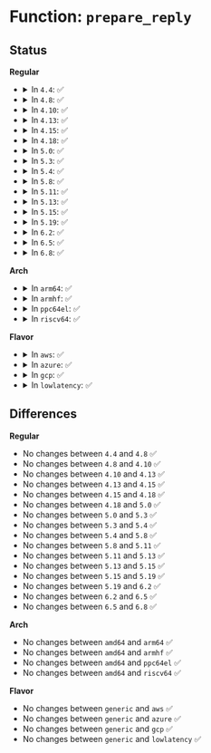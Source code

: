 # Function: <code>prepare_reply</code>

## Status
<b>Regular</b>
<ul>
<li>
<details>
<summary>In <code>4.4</code>: ✅</summary>

```c
int prepare_reply(struct genl_info *info, u8 cmd, struct sk_buff **skbp, size_t size);
```

**Collision:** Unique Static

**Inline:** No

**Transformation:** False

**Instances:**

```
In kernel/taskstats.c (ffffffff8113e1f0)
Location: kernel/taskstats.c:79
Inline: False
Direct callers:
  - kernel/taskstats.c:cgroupstats_user_cmd
  - kernel/taskstats.c:taskstats_user_cmd
  - kernel/taskstats.c:taskstats_user_cmd
  - kernel/taskstats.c:taskstats_exit
```
**Symbols:**

```
ffffffff8113e1f0-ffffffff8113e29e: prepare_reply (STB_LOCAL)
```
</details>
</li>
<li>
<details>
<summary>In <code>4.8</code>: ✅</summary>

```c
int prepare_reply(struct genl_info *info, u8 cmd, struct sk_buff **skbp, size_t size);
```

**Collision:** Unique Static

**Inline:** No

**Transformation:** False

**Instances:**

```
In kernel/taskstats.c (ffffffff81146840)
Location: kernel/taskstats.c:79
Inline: False
Direct callers:
  - kernel/taskstats.c:taskstats_exit
  - kernel/taskstats.c:taskstats_user_cmd
  - kernel/taskstats.c:taskstats_user_cmd
  - kernel/taskstats.c:cgroupstats_user_cmd
```
**Symbols:**

```
ffffffff81146840-ffffffff811468ee: prepare_reply (STB_LOCAL)
```
</details>
</li>
<li>
<details>
<summary>In <code>4.10</code>: ✅</summary>

```c
int prepare_reply(struct genl_info *info, u8 cmd, struct sk_buff **skbp, size_t size);
```

**Collision:** Unique Static

**Inline:** No

**Transformation:** False

**Instances:**

```
In kernel/taskstats.c (ffffffff81150720)
Location: kernel/taskstats.c:78
Inline: False
Direct callers:
  - kernel/taskstats.c:taskstats_exit
  - kernel/taskstats.c:cgroupstats_user_cmd
```
**Symbols:**

```
ffffffff81150720-ffffffff811507ce: prepare_reply (STB_LOCAL)
```
</details>
</li>
<li>
<details>
<summary>In <code>4.13</code>: ✅</summary>

```c
int prepare_reply(struct genl_info *info, u8 cmd, struct sk_buff **skbp, size_t size);
```

**Collision:** Unique Static

**Inline:** No

**Transformation:** False

**Instances:**

```
In kernel/taskstats.c (ffffffff81152d10)
Location: kernel/taskstats.c:79
Inline: False
Direct callers:
  - kernel/taskstats.c:taskstats_exit
  - kernel/taskstats.c:cgroupstats_user_cmd
```
**Symbols:**

```
ffffffff81152d10-ffffffff81152dba: prepare_reply (STB_LOCAL)
```
</details>
</li>
<li>
<details>
<summary>In <code>4.15</code>: ✅</summary>

```c
int prepare_reply(struct genl_info *info, u8 cmd, struct sk_buff **skbp, size_t size);
```

**Collision:** Unique Static

**Inline:** No

**Transformation:** False

**Instances:**

```
In kernel/taskstats.c (ffffffff8115f530)
Location: kernel/taskstats.c:79
Inline: False
Direct callers:
  - kernel/taskstats.c:taskstats_exit
  - kernel/taskstats.c:cgroupstats_user_cmd
```
**Symbols:**

```
ffffffff8115f530-ffffffff8115f5da: prepare_reply (STB_LOCAL)
```
</details>
</li>
<li>
<details>
<summary>In <code>4.18</code>: ✅</summary>

```c
int prepare_reply(struct genl_info *info, u8 cmd, struct sk_buff **skbp, size_t size);
```

**Collision:** Unique Static

**Inline:** No

**Transformation:** False

**Instances:**

```
In kernel/taskstats.c (ffffffff8116e560)
Location: kernel/taskstats.c:79
Inline: False
Direct callers:
  - kernel/taskstats.c:taskstats_exit
  - kernel/taskstats.c:cgroupstats_user_cmd
```
**Symbols:**

```
ffffffff8116e560-ffffffff8116e60a: prepare_reply (STB_LOCAL)
```
</details>
</li>
<li>
<details>
<summary>In <code>5.0</code>: ✅</summary>

```c
int prepare_reply(struct genl_info *info, u8 cmd, struct sk_buff **skbp, size_t size);
```

**Collision:** Unique Static

**Inline:** No

**Transformation:** False

**Instances:**

```
In kernel/taskstats.c (ffffffff8117c030)
Location: kernel/taskstats.c:79
Inline: False
Direct callers:
  - kernel/taskstats.c:taskstats_exit
  - kernel/taskstats.c:cgroupstats_user_cmd
```
**Symbols:**

```
ffffffff8117c030-ffffffff8117c0da: prepare_reply (STB_LOCAL)
```
</details>
</li>
<li>
<details>
<summary>In <code>5.3</code>: ✅</summary>

```c
int prepare_reply(struct genl_info *info, u8 cmd, struct sk_buff **skbp, size_t size);
```

**Collision:** Unique Static

**Inline:** No

**Transformation:** False

**Instances:**

```
In kernel/taskstats.c (ffffffff81188ec0)
Location: kernel/taskstats.c:69
Inline: False
Direct callers:
  - kernel/taskstats.c:taskstats_exit
  - kernel/taskstats.c:cgroupstats_user_cmd
```
**Symbols:**

```
ffffffff81188ec0-ffffffff81188f6a: prepare_reply (STB_LOCAL)
```
</details>
</li>
<li>
<details>
<summary>In <code>5.4</code>: ✅</summary>

```c
int prepare_reply(struct genl_info *info, u8 cmd, struct sk_buff **skbp, size_t size);
```

**Collision:** Unique Static

**Inline:** No

**Transformation:** False

**Instances:**

```
In kernel/taskstats.c (ffffffff81194e00)
Location: kernel/taskstats.c:69
Inline: False
Direct callers:
  - kernel/taskstats.c:taskstats_exit
  - kernel/taskstats.c:cgroupstats_user_cmd
```
**Symbols:**

```
ffffffff81194e00-ffffffff81194eaa: prepare_reply (STB_LOCAL)
```
</details>
</li>
<li>
<details>
<summary>In <code>5.8</code>: ✅</summary>

```c
int prepare_reply(struct genl_info *info, u8 cmd, struct sk_buff **skbp, size_t size);
```

**Collision:** Unique Static

**Inline:** No

**Transformation:** False

**Instances:**

```
In kernel/taskstats.c (ffffffff811a9f90)
Location: kernel/taskstats.c:69
Inline: False
Direct callers:
  - kernel/taskstats.c:taskstats_exit
  - kernel/taskstats.c:taskstats_user_cmd
  - kernel/taskstats.c:taskstats_user_cmd
  - kernel/taskstats.c:cgroupstats_user_cmd
```
**Symbols:**

```
ffffffff811a9f90-ffffffff811aa03a: prepare_reply (STB_LOCAL)
```
</details>
</li>
<li>
<details>
<summary>In <code>5.11</code>: ✅</summary>

```c
int prepare_reply(struct genl_info *info, u8 cmd, struct sk_buff **skbp, size_t size);
```

**Collision:** Unique Static

**Inline:** No

**Transformation:** False

**Instances:**

```
In kernel/taskstats.c (ffffffff811a7590)
Location: kernel/taskstats.c:65
Inline: False
Direct callers:
  - kernel/taskstats.c:taskstats_exit
  - kernel/taskstats.c:taskstats_user_cmd
  - kernel/taskstats.c:taskstats_user_cmd
  - kernel/taskstats.c:cgroupstats_user_cmd
```
**Symbols:**

```
ffffffff811a7590-ffffffff811a763a: prepare_reply (STB_LOCAL)
```
</details>
</li>
<li>
<details>
<summary>In <code>5.13</code>: ✅</summary>

```c
int prepare_reply(struct genl_info *info, u8 cmd, struct sk_buff **skbp, size_t size);
```

**Collision:** Unique Static

**Inline:** No

**Transformation:** False

**Instances:**

```
In kernel/taskstats.c (ffffffff811a7f70)
Location: kernel/taskstats.c:65
Inline: False
Direct callers:
  - kernel/taskstats.c:taskstats_exit
  - kernel/taskstats.c:taskstats_user_cmd
  - kernel/taskstats.c:cmd_attr_pid
  - kernel/taskstats.c:cgroupstats_user_cmd
```
**Symbols:**

```
ffffffff811a7f70-ffffffff811a801a: prepare_reply (STB_LOCAL)
```
</details>
</li>
<li>
<details>
<summary>In <code>5.15</code>: ✅</summary>

```c
int prepare_reply(struct genl_info *info, u8 cmd, struct sk_buff **skbp, size_t size);
```

**Collision:** Unique Static

**Inline:** No

**Transformation:** False

**Instances:**

```
In kernel/taskstats.c (ffffffff811d1d30)
Location: kernel/taskstats.c:65
Inline: False
Direct callers:
  - kernel/taskstats.c:taskstats_exit
  - kernel/taskstats.c:taskstats_user_cmd
  - kernel/taskstats.c:cmd_attr_pid
  - kernel/taskstats.c:cgroupstats_user_cmd
```
**Symbols:**

```
ffffffff811d1d30-ffffffff811d1dda: prepare_reply (STB_LOCAL)
```
</details>
</li>
<li>
<details>
<summary>In <code>5.19</code>: ✅</summary>

```c
int prepare_reply(struct genl_info *info, u8 cmd, struct sk_buff **skbp, size_t size);
```

**Collision:** Unique Static

**Inline:** No

**Transformation:** False

**Instances:**

```
In kernel/taskstats.c (ffffffff81206550)
Location: kernel/taskstats.c:66
Inline: False
Direct callers:
  - kernel/taskstats.c:taskstats_exit
  - kernel/taskstats.c:taskstats_user_cmd
  - kernel/taskstats.c:cmd_attr_pid
  - kernel/taskstats.c:cgroupstats_user_cmd
```
**Symbols:**

```
ffffffff81206550-ffffffff81206610: prepare_reply (STB_LOCAL)
```
</details>
</li>
<li>
<details>
<summary>In <code>6.2</code>: ✅</summary>

```c
int prepare_reply(struct genl_info *info, u8 cmd, struct sk_buff **skbp, size_t size);
```

**Collision:** Unique Static

**Inline:** No

**Transformation:** False

**Instances:**

```
In kernel/taskstats.c (ffffffff8124e860)
Location: kernel/taskstats.c:66
Inline: False
Direct callers:
  - kernel/taskstats.c:taskstats_exit
  - kernel/taskstats.c:taskstats_user_cmd
  - kernel/taskstats.c:cmd_attr_pid
  - kernel/taskstats.c:cgroupstats_user_cmd
```
**Symbols:**

```
ffffffff8124e860-ffffffff8124e920: prepare_reply (STB_LOCAL)
```
</details>
</li>
<li>
<details>
<summary>In <code>6.5</code>: ✅</summary>

```c
int prepare_reply(struct genl_info *info, u8 cmd, struct sk_buff **skbp, size_t size);
```

**Collision:** Unique Static

**Inline:** No

**Transformation:** False

**Instances:**

```
In kernel/taskstats.c (ffffffff81265c10)
Location: kernel/taskstats.c:66
Inline: False
Direct callers:
  - kernel/taskstats.c:taskstats_exit
  - kernel/taskstats.c:taskstats_user_cmd
  - kernel/taskstats.c:cmd_attr_pid
  - kernel/taskstats.c:cgroupstats_user_cmd
```
**Symbols:**

```
ffffffff81265c10-ffffffff81265cd0: prepare_reply (STB_LOCAL)
```
</details>
</li>
<li>
<details>
<summary>In <code>6.8</code>: ✅</summary>

```c
int prepare_reply(struct genl_info *info, u8 cmd, struct sk_buff **skbp, size_t size);
```

**Collision:** Unique Static

**Inline:** No

**Transformation:** False

**Instances:**

```
In kernel/taskstats.c (ffffffff8127fad0)
Location: kernel/taskstats.c:66
Inline: False
Direct callers:
  - kernel/taskstats.c:taskstats_exit
  - kernel/taskstats.c:taskstats_user_cmd
  - kernel/taskstats.c:cmd_attr_pid
  - kernel/taskstats.c:cgroupstats_user_cmd
```
**Symbols:**

```
ffffffff8127fad0-ffffffff8127fb90: prepare_reply (STB_LOCAL)
```
</details>
</li>
</ul>
<b>Arch</b>
<ul>
<li>
<details>
<summary>In <code>arm64</code>: ✅</summary>

```c
int prepare_reply(struct genl_info *info, u8 cmd, struct sk_buff **skbp, size_t size);
```

**Collision:** Unique Static

**Inline:** No

**Transformation:** False

**Instances:**

```
In kernel/taskstats.c (ffff80001020d2b8)
Location: kernel/taskstats.c:69
Inline: False
Direct callers:
  - kernel/taskstats.c:taskstats_exit
  - kernel/taskstats.c:taskstats_user_cmd
  - kernel/taskstats.c:taskstats_user_cmd
  - kernel/taskstats.c:cgroupstats_user_cmd
```
**Symbols:**

```
ffff80001020d2b8-ffff80001020d39c: prepare_reply (STB_LOCAL)
```
</details>
</li>
<li>
<details>
<summary>In <code>armhf</code>: ✅</summary>

```c
int prepare_reply(struct genl_info *info, u8 cmd, struct sk_buff **skbp, size_t size);
```

**Collision:** Unique Static

**Inline:** No

**Transformation:** False

**Instances:**

```
In kernel/taskstats.c (c044bc4c)
Location: kernel/taskstats.c:69
Inline: False
Direct callers:
  - kernel/taskstats.c:taskstats_exit
  - kernel/taskstats.c:taskstats_user_cmd
  - kernel/taskstats.c:taskstats_user_cmd
  - kernel/taskstats.c:cgroupstats_user_cmd
```
**Symbols:**

```
c044bc4c-c044bd2c: prepare_reply (STB_LOCAL)
```
</details>
</li>
<li>
<details>
<summary>In <code>ppc64el</code>: ✅</summary>

```c
int prepare_reply(struct genl_info *info, u8 cmd, struct sk_buff **skbp, size_t size);
```

**Collision:** Unique Static

**Inline:** No

**Transformation:** False

**Instances:**

```
In kernel/taskstats.c (c00000000028b070)
Location: kernel/taskstats.c:69
Inline: False
Direct callers:
  - kernel/taskstats.c:taskstats_exit
  - kernel/taskstats.c:taskstats_user_cmd
  - kernel/taskstats.c:taskstats_user_cmd
  - kernel/taskstats.c:cgroupstats_user_cmd
```
**Symbols:**

```
c00000000028b070-c00000000028b1a0: prepare_reply (STB_LOCAL)
```
</details>
</li>
<li>
<details>
<summary>In <code>riscv64</code>: ✅</summary>

```c
int prepare_reply(struct genl_info *info, u8 cmd, struct sk_buff **skbp, size_t size);
```

**Collision:** Unique Static

**Inline:** No

**Transformation:** False

**Instances:**

```
In kernel/taskstats.c (ffffffe00016e3e0)
Location: kernel/taskstats.c:69
Inline: False
Direct callers:
  - kernel/taskstats.c:taskstats_exit
  - kernel/taskstats.c:taskstats_user_cmd
  - kernel/taskstats.c:taskstats_user_cmd
  - kernel/taskstats.c:cgroupstats_user_cmd
```
**Symbols:**

```
ffffffe00016e3e0-ffffffe00016e4b8: prepare_reply (STB_LOCAL)
```
</details>
</li>
</ul>
<b>Flavor</b>
<ul>
<li>
<details>
<summary>In <code>aws</code>: ✅</summary>

```c
int prepare_reply(struct genl_info *info, u8 cmd, struct sk_buff **skbp, size_t size);
```

**Collision:** Unique Static

**Inline:** No

**Transformation:** False

**Instances:**

```
In kernel/taskstats.c (ffffffff8118d420)
Location: kernel/taskstats.c:69
Inline: False
Direct callers:
  - kernel/taskstats.c:taskstats_exit
  - kernel/taskstats.c:cgroupstats_user_cmd
```
**Symbols:**

```
ffffffff8118d420-ffffffff8118d4ca: prepare_reply (STB_LOCAL)
```
</details>
</li>
<li>
<details>
<summary>In <code>azure</code>: ✅</summary>

```c
int prepare_reply(struct genl_info *info, u8 cmd, struct sk_buff **skbp, size_t size);
```

**Collision:** Unique Static

**Inline:** No

**Transformation:** False

**Instances:**

```
In kernel/taskstats.c (ffffffff81180540)
Location: kernel/taskstats.c:69
Inline: False
Direct callers:
  - kernel/taskstats.c:taskstats_exit
  - kernel/taskstats.c:cgroupstats_user_cmd
```
**Symbols:**

```
ffffffff81180540-ffffffff811805ea: prepare_reply (STB_LOCAL)
```
</details>
</li>
<li>
<details>
<summary>In <code>gcp</code>: ✅</summary>

```c
int prepare_reply(struct genl_info *info, u8 cmd, struct sk_buff **skbp, size_t size);
```

**Collision:** Unique Static

**Inline:** No

**Transformation:** False

**Instances:**

```
In kernel/taskstats.c (ffffffff8118b1f0)
Location: kernel/taskstats.c:69
Inline: False
Direct callers:
  - kernel/taskstats.c:taskstats_exit
  - kernel/taskstats.c:cgroupstats_user_cmd
```
**Symbols:**

```
ffffffff8118b1f0-ffffffff8118b29a: prepare_reply (STB_LOCAL)
```
</details>
</li>
<li>
<details>
<summary>In <code>lowlatency</code>: ✅</summary>

```c
int prepare_reply(struct genl_info *info, u8 cmd, struct sk_buff **skbp, size_t size);
```

**Collision:** Unique Static

**Inline:** No

**Transformation:** False

**Instances:**

```
In kernel/taskstats.c (ffffffff81198b60)
Location: kernel/taskstats.c:69
Inline: False
Direct callers:
  - kernel/taskstats.c:taskstats_exit
  - kernel/taskstats.c:cgroupstats_user_cmd
```
**Symbols:**

```
ffffffff81198b60-ffffffff81198c0a: prepare_reply (STB_LOCAL)
```
</details>
</li>
</ul>

## Differences
<b>Regular</b>
<ul>
<li>
No changes between <code>4.4</code> and <code>4.8</code> ✅
</li>
<li>
No changes between <code>4.8</code> and <code>4.10</code> ✅
</li>
<li>
No changes between <code>4.10</code> and <code>4.13</code> ✅
</li>
<li>
No changes between <code>4.13</code> and <code>4.15</code> ✅
</li>
<li>
No changes between <code>4.15</code> and <code>4.18</code> ✅
</li>
<li>
No changes between <code>4.18</code> and <code>5.0</code> ✅
</li>
<li>
No changes between <code>5.0</code> and <code>5.3</code> ✅
</li>
<li>
No changes between <code>5.3</code> and <code>5.4</code> ✅
</li>
<li>
No changes between <code>5.4</code> and <code>5.8</code> ✅
</li>
<li>
No changes between <code>5.8</code> and <code>5.11</code> ✅
</li>
<li>
No changes between <code>5.11</code> and <code>5.13</code> ✅
</li>
<li>
No changes between <code>5.13</code> and <code>5.15</code> ✅
</li>
<li>
No changes between <code>5.15</code> and <code>5.19</code> ✅
</li>
<li>
No changes between <code>5.19</code> and <code>6.2</code> ✅
</li>
<li>
No changes between <code>6.2</code> and <code>6.5</code> ✅
</li>
<li>
No changes between <code>6.5</code> and <code>6.8</code> ✅
</li>
</ul>
<b>Arch</b>
<ul>
<li>
No changes between <code>amd64</code> and <code>arm64</code> ✅
</li>
<li>
No changes between <code>amd64</code> and <code>armhf</code> ✅
</li>
<li>
No changes between <code>amd64</code> and <code>ppc64el</code> ✅
</li>
<li>
No changes between <code>amd64</code> and <code>riscv64</code> ✅
</li>
</ul>
<b>Flavor</b>
<ul>
<li>
No changes between <code>generic</code> and <code>aws</code> ✅
</li>
<li>
No changes between <code>generic</code> and <code>azure</code> ✅
</li>
<li>
No changes between <code>generic</code> and <code>gcp</code> ✅
</li>
<li>
No changes between <code>generic</code> and <code>lowlatency</code> ✅
</li>
</ul>
